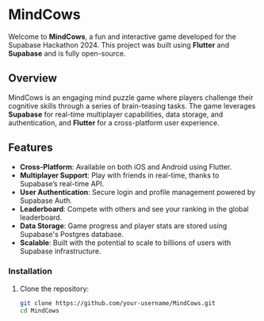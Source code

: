 # MindCows

Welcome to **MindCows**, a fun and interactive game developed for the Supabase Hackathon 2024. This project was built using **Flutter** and **Supabase** and is fully open-source.

## Overview

MindCows is an engaging mind puzzle game where players challenge their cognitive skills through a series of brain-teasing tasks. The game leverages **Supabase** for real-time multiplayer capabilities, data storage, and authentication, and **Flutter** for a cross-platform user experience.

## Features

- **Cross-Platform**: Available on both iOS and Android using Flutter.
- **Multiplayer Support**: Play with friends in real-time, thanks to Supabase’s real-time API.
- **User Authentication**: Secure login and profile management powered by Supabase Auth.
- **Leaderboard**: Compete with others and see your ranking in the global leaderboard.
- **Data Storage**: Game progress and player stats are stored using Supabase's Postgres database.
- **Scalable**: Built with the potential to scale to billions of users with Supabase infrastructure.

### Installation

1. Clone the repository:
   ```bash
   git clone https://github.com/your-username/MindCows.git
   cd MindCows
